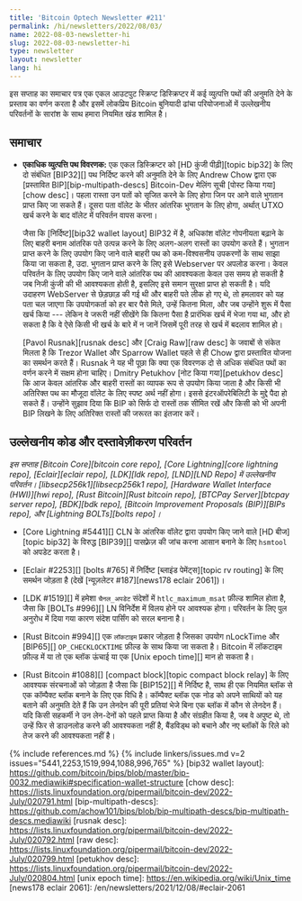 ```yaml
---
title: 'Bitcoin Optech Newsletter #211'
permalink: /hi/newsletters/2022/08/03/
name: 2022-08-03-newsletter-hi
slug: 2022-08-03-newsletter-hi
type: newsletter
layout: newsletter
lang: hi
---
```

इस सप्ताह का समाचार पत्र एक एकल आउटपुट स्क्रिप्ट डिस्क्रिप्टर में कई व्युत्पत्ति पथों की अनुमति देने के
प्रस्ताव का वर्णन करता है और इसमें लोकप्रिय Bitcoin बुनियादी ढांचा परियोजनाओं में उल्लेखनीय परिवर्तनों
के सारांश के साथ हमारा नियमित खंड शामिल है।

## समाचार

- **<!--multiple-derivation-path-descriptors-->एकाधिक व्युत्पत्ति पथ विवरणक:** एक एकल डिस्क्रिप्टर को
  [HD कुंजी पीढ़ी][topic bip32] के लिए दो संबंधित [BIP32][] पथ निर्दिष्ट करने की अनुमति देने के लिए Andrew Chow
  द्वारा एक [प्रस्तावित BIP][bip-multipath-descs] Bitcoin-Dev मेलिंग सूची [पोस्ट किया गया][chow desc]। पहला
  रास्ता उन पतों को सृजित करने के लिए होगा जिन पर आने वाले भुगतान प्राप्त किए जा सकते हैं। दूसरा पता वॉलेट के भीतर आंतरिक
  भुगतान के लिए होगा, अर्थात् UTXO खर्च करने के बाद वॉलेट में परिवर्तन वापस करना।

  जैसा कि [निर्दिष्ट][bip32 wallet layout] BIP32 में है, अधिकांश वॉलेट गोपनीयता बढ़ाने के
  लिए बाहरी बनाम आंतरिक पते उत्पन्न करने के लिए अलग-अलग रास्तों का उपयोग करते हैं। भुगतान प्राप्त
  करने के लिए उपयोग किए जाने वाले बाहरी पथ को कम-विश्वसनीय उपकरणों के साथ साझा किया जा सकता
  है, उदा. भुगतान प्राप्त करने के लिए इसे Webserver पर अपलोड करना। केवल परिवर्तन के लिए
  उपयोग किए जाने वाले आंतरिक पथ की आवश्यकता केवल उस समय हो सकती है जब निजी
  कुंजी की भी आवश्यकता होती है, इसलिए इसे समान सुरक्षा प्राप्त हो सकती है। यदि उदाहरण WebServer
  से छेड़छाड़ की गई थी और बाहरी पते लीक हो गए थे, तो हमलावर को यह पता चल जाएगा कि
  उपयोगकर्ता को हर बार पैसे मिले, उन्हें कितना मिला, और जब उन्होंने शुरू में पैसा खर्च किया ---
  लेकिन वे जरूरी नहीं सीखेंगे कि कितना पैसा है प्रारंभिक खर्च में भेजा गया था, और हो सकता है कि वे
  ऐसे किसी भी खर्च के बारे में न जानें जिसमें पूरी तरह से खर्च में बदलाव शामिल हो।

  [Pavol Rusnak][rusnak desc] और [Craig Raw][raw desc] के जवाबों से
  संकेत मिलता है कि Trezor Wallet और Sparrow Wallet पहले से ही Chow द्वारा प्रस्तावित योजना
  का समर्थन करते हैं। Rusnak ने यह भी पूछा कि क्या एक विवरणक दो से अधिक संबंधित पथों का वर्णन करने
  में सक्षम होना चाहिए। Dmitry Petukhov [नोट किया गया][petukhov desc] कि आज केवल आंतरिक और
  बाहरी रास्तों का व्यापक रूप से उपयोग किया जाता है और किसी भी अतिरिक्त पथ का मौजूदा वॉलेट के लिए स्पष्ट
  अर्थ नहीं होगा। इससे इंटरऑपरेबिलिटी के मुद्दे पैदा हो सकते हैं। उन्होंने सुझाव दिया कि BIP को सिर्फ दो रास्तों
  तक सीमित रखें और किसी को भी अपनी BIP लिखने के लिए अतिरिक्त रास्तों की जरूरत का इंतजार करें।

## उल्लेखनीय कोड और दस्तावेज़ीकरण परिवर्तन

*इस सप्ताह [Bitcoin Core][bitcoin core repo], [Core Lightning][core lightning repo],
[Eclair][eclair repo], [LDK][ldk repo], [LND][LND Repo] में उल्लेखनीय परिवर्तन।
[libsecp256k1][libsecp256k1 repo], [Hardware Wallet Interface (HWI)][hwi repo],
[Rust Bitcoin][Rust bitcoin repo], [BTCPay Server][btcpay server repo], [BDK][bdk repo],
[Bitcoin Improvement Proposals (BIP)][BIPs repo], और [Lightning BOLTs][bolts repo]।*

- [Core Lightning #5441][] CLN के आंतरिक वॉलेट द्वारा उपयोग किए जाने वाले [HD बीज][topic bip32] के विरुद्ध [BIP39][]
  पासफ़्रेज़ की जांच करना आसान बनाने के लिए `hsmtool` को अपडेट करता है।

- [Eclair #2253][] [bolts #765] में निर्दिष्ट [ब्लाइंड पेमेंट्स][topic rv routing] के लिए समर्थन जोड़ता है
  (देखें [न्यूज़लेटर #187][news178 eclair 2061])।

- [LDK #1519][] में हमेशा `चैनल_अपडेट` संदेशों में `htlc_maximum_msat` फ़ील्ड शामिल होता है, जैसा कि
  [BOLTs #996][] LN विनिर्देश में विलय होने पर आवश्यक होगा। परिवर्तन के लिए पुल अनुरोध में दिया गया कारण
  संदेश पार्सिंग को सरल बनाना है।

- [Rust Bitcoin #994][] एक `लॉकटाइम` प्रकार जोड़ता है जिसका उपयोग nLockTime और [BIP65][] `OP_CHECKLOCKTIME`
  फ़ील्ड के साथ किया जा सकता है। Bitcoin में लॉकटाइम फ़ील्ड में या तो एक ब्लॉक ऊंचाई या एक [Unix epoch time][] मान हो सकता है।

- [Rust Bitcoin #1088][] [compact block][topic compact block relay] के लिए आवश्यक संरचनाओं को जोड़ता है जैसा कि
  [BIP152][] में निर्दिष्ट है, साथ ही एक नियमित ब्लॉक से एक कॉम्पैक्ट ब्लॉक बनाने के लिए एक विधि है। कॉम्पैक्ट ब्लॉक एक नोड को अपने
  साथियों को यह बताने की अनुमति देते हैं कि उन लेनदेन की पूरी प्रतियां भेजे बिना एक ब्लॉक में कौन से लेनदेन हैं। यदि किसी सहकर्मी ने
  उन लेन-देनों को पहले प्राप्त किया है और संग्रहीत किया है, जब वे अपुष्ट थे, तो उन्हें फिर से डाउनलोड करने की आवश्यकता
  नहीं है, बैंडविड्थ को बचाने और नए ब्लॉकों के रिले को तेज करने की आवश्यकता नहीं है।

{% include references.md %}
{% include linkers/issues.md v=2 issues="5441,2253,1519,994,1088,996,765" %}
[bip32 wallet layout]: https://github.com/bitcoin/bips/blob/master/bip-0032.mediawiki#specification-wallet-structure
[chow desc]: https://lists.linuxfoundation.org/pipermail/bitcoin-dev/2022-July/020791.html
[bip-multipath-descs]: https://github.com/achow101/bips/blob/bip-multipath-descs/bip-multipath-descs.mediawiki
[rusnak desc]: https://lists.linuxfoundation.org/pipermail/bitcoin-dev/2022-July/020792.html
[raw desc]: https://lists.linuxfoundation.org/pipermail/bitcoin-dev/2022-July/020799.html
[petukhov desc]: https://lists.linuxfoundation.org/pipermail/bitcoin-dev/2022-July/020804.html
[unix epoch time]: https://en.wikipedia.org/wiki/Unix_time
[news178 eclair 2061]: /en/newsletters/2021/12/08/#eclair-2061
